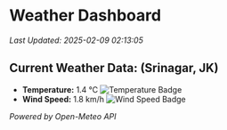 
# Weather Dashboard

_Last Updated: 2025-02-09 02:13:05_

## Current Weather Data: (Srinagar, JK)
- **Temperature:** 1.4 °C ![Temperature Badge](https://img.shields.io/badge/Temperature-Low%20Temp-blue)
- **Wind Speed:** 1.8 km/h ![Wind Speed Badge](https://img.shields.io/badge/Wind%20Speed-Light%20Wind-blue)

*Powered by Open-Meteo API*
